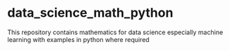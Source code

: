 # data_science_math_python
This repository contains mathematics for data science especially machine learning with examples in python where required
